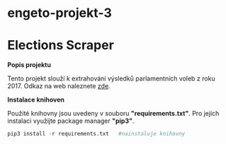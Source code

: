 # engeto-projekt-3
# Elections Scraper


**Popis projektu**

Tento projekt slouží k extrahování výsledků parlamentních voleb z roku 2017. Odkaz na web naleznete [zde](https://volby.cz/pls/ps2017nss/ps3?xjazyk=CZ).


**Instalace knihoven**

Použité knihovny jsou uvedeny v souboru **"requirements.txt"**. Pro jejich instalaci využijte package manager **"pip3"**.


```python
pip3 install -r requirements.txt   #nainstaluje knihovny
```

